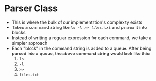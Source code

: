 # Parser Class
* This is where the bulk of our implementation's complexity exists
* Takes a command string like `ls -l >> files.txt` and parses it into blocks
* Instead of writing a regular expression for each command, we take a simpler approach
* Each "block" in the command string is added to a queue. After being parsed into a queue, the above command string would look like this:
    1. `ls`
    2. `-l`
    3. `>>`
    4. `files.txt`